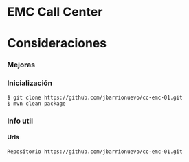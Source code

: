 EMC Call Center
===============

# Consideraciones

### Mejoras

### Inicialización

```
$ git clone https://github.com/jbarrionuevo/cc-emc-01.git
$ mvn clean package

```
### Info util

#### Urls

```
Repositorio https://github.com/jbarrionuevo/cc-emc-01.git
```
